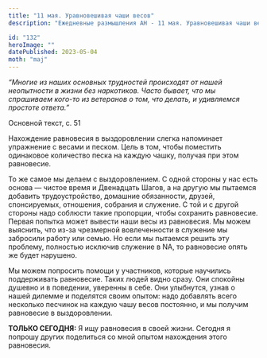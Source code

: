 ```yaml
---
title: "11 мая. Уравновешивая чаши весов"
description: "Ежедневные размышления АН - 11 мая. Уравновешивая чаши весов"

id: "132"
heroImage: ""
datePublished: 2023-05-04
moth: "maj"
---
```


_“Многие из наших основных трудностей происходят от нашей неопытности в жизни
без наркотиков. Часто бывает, что мы спрашиваем кого-то из ветеранов о том,
что делать, и удивляемся простоте ответа.”_

Основной текст, с. 51

Нахождение равновесия в выздоровлении слегка напоминает упражнение с весами и
песком. Цель в том, чтобы поместить одинаковое количество песка на каждую
чашку, получая при этом равновесие.

То же самое мы делаем с выздоровлением. С одной стороны у нас есть основа —
чистое время и Двенадцать Шагов, а на другую мы пытаемся добавить
трудоустройство, домашние обязанности, друзей, спонсируемых, отношения,
собрания и служение. С той и с другой стороны надо соблюсти такие пропорции,
чтобы сохранить равновесие. Первая попытка может вывести наши весы из
равновесия. Мы можем выяснить, что из-за чрезмерной вовлеченности в служение
мы забросили работу или семью. Но если мы пытаемся решить эту проблему,
полностью исключив служение в NA, то равновесие опять же будет нарушено.

Мы можем попросить помощи у участников, которые научились поддерживать
равновесие. Таких людей видно сразу. Они спокойны душевно и в поведении,
уверенны в себе. Они улыбнутся, узнав о нашей дилемме и поделятся своим
опытом: надо добавлять всего несколько песчинок на каждую чашу весов
постоянно, и мы получим равновесие в выздоровлении.

**ТОЛЬКО СЕГОДНЯ:** Я ищу равновесия в своей жизни. Сегодня я попрошу других
поделиться со мной опытом нахождения этого равновесия.
